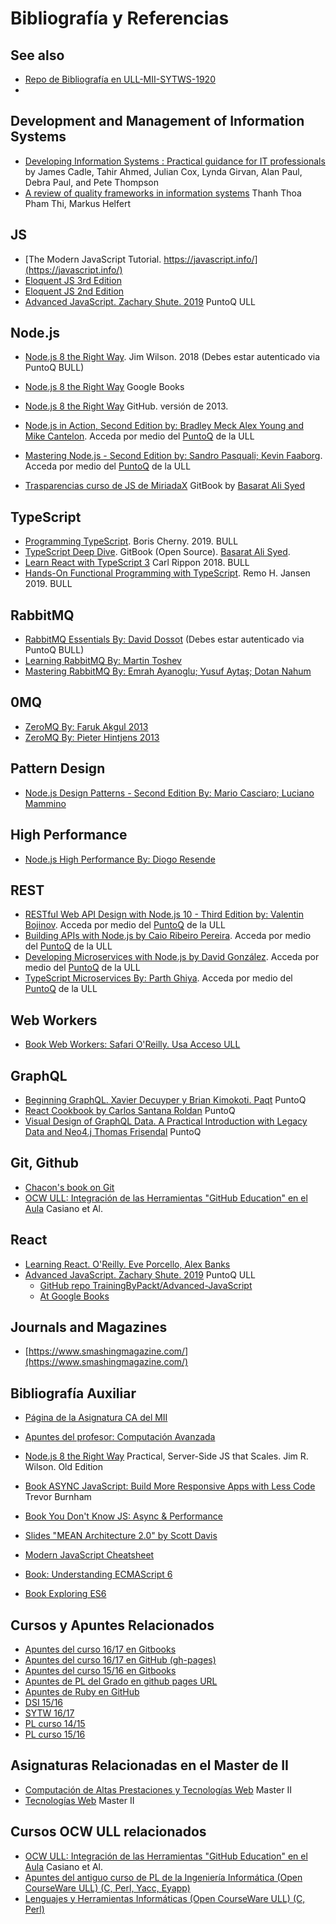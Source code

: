 # Bibliografía y Referencias

## See also

* [Repo de Bibliografía en ULL-MII-SYTWS-1920](https://github.com/ULL-MII-SYTWS-1920/books-shared)
*

## Development and Management of Information Systems

* [Developing Information Systems : Practical guidance for IT professionals](https://puntoq-ull-es.accedys2.bbtk.ull.es/primo-explore/fulldisplay?docid=ullsfx2550000001351302&context=L&vid=ull&lang=es_ES&search_scope=ull_sfxebooks&adaptor=Local%20Search%20Engine&tab=default_tab&query=any,contains,Developing%20Information%20Systems&offset=0) by James Cadle, Tahir Ahmed, Julian Cox, Lynda Girvan, Alan Paul, Debra Paul, and Pete Thompson
* [A review of quality frameworks in information systems](https://arxiv.org/pdf/1706.03030.pdf) Thanh Thoa Pham Thi, Markus Helfert

## JS

* [The Modern JavaScript Tutorial. https://javascript.info/](https://javascript.info/)
* [Eloquent JS 3rd Edition](https://eloquentjavascript.net/)
* [Eloquent JS 2nd Edition](http://eloquentjavascript.net/2nd_edition/)
* [Advanced JavaScript. Zachary Shute. 2019](https://puntoq-ull-es.accedys2.bbtk.ull.es/primo-explore/fulldisplay?docid=ullsfx4100000007593934&context=L&vid=ull&lang=es_ES&search_scope=ull_sfxebooks&adaptor=Local%20Search%20Engine&tab=default_tab&query=any,contains,javascript&sortby=date&offset=0) PuntoQ ULL

## Node.js

* [Node.js 8 the Right Way]({{site.bull_permanente}}/15vbjs7/ullsfx4340000000247287). Jim Wilson. 2018 (Debes estar autenticado via PuntoQ BULL)
* [Node.js 8 the Right Way](https://books.google.es/books?id=oA9QDwAAQBAJ&lpg=PT96&ots=-mLQPlvsSj&dq=should%20ldjclient%20emit%20a%20close%20event&hl=es&pg=PP1#v=onepage&q=should%20ldjclient%20emit%20a%20close%20event&f=false) Google Books
* [Node.js 8 the Right Way](https://github.com/iMarcoGovea/books/blob/master/nodejs/Node.js%20the%20Right%20Way.pdf) GitHub. versión de 2013.

* <a href="https://proquest-safaribooksonline-com.accedys2.bbtk.ull.es/book/programming/javascript/9781617292576" target="_blank"> Node.js in Action, Second Edition by: Bradley Meck Alex Young and Mike Cantelon</a>. Acceda por medio del <a href="https://www.ull.es/servicios/biblioteca/servicios/puntoq/"  target="_blank">PuntoQ</a> de la ULL

* <a href="https://proquest-safaribooksonline-com.accedys2.bbtk.ull.es/9781785888960" target="_blank"> Mastering Node.js - Second Edition by: Sandro Pasquali; Kevin Faaborg</a>. Acceda por medio del <a href="https://www.ull.es/servicios/biblioteca/servicios/puntoq/"  target="_blank">PuntoQ</a> de la ULL

* [Trasparencias curso de JS de MiriadaX](https://github.com/crguezl/miriada-upm-dsnh5jsnode/blob/master/traspas/transp_modulo2.pdf) GitBook by [Basarat Ali Syed](https://github.com/basarat)


## TypeScript

* [Programming TypeScript](https://puntoq.ull.es/permalink/f/15vbjs7/ullsfx4100000008045440). Boris Cherny.  2019. BULL
* [TypeScript Deep Dive](https://legacy.gitbook.com/book/basarat/typescript/details).  GitBook (Open Source). [Basarat Ali Syed](https://github.com/basarat).
* [Learn React with TypeScript 3](https://puntoq.ull.es/permalink/f/15vbjs7/ullsfx4100000007189184) Carl Rippon 2018. BULL
* [Hands-On Functional Programming with TypeScript](https://puntoq.ull.es/permalink/f/15vbjs7/ullsfx4100000007593897). Remo H. Jansen 2019. BULL


## RabbitMQ

* [RabbitMQ Essentials By: David Dossot](https://proquest-safaribooksonline-com.accedys2.bbtk.ull.es/9781783983209) (Debes estar autenticado via PuntoQ BULL)
* [Learning RabbitMQ By: Martin Toshev](https://proquest-safaribooksonline-com.accedys2.bbtk.ull.es/9781783984565)
* [Mastering RabbitMQ By: Emrah Ayanoglu; Yusuf Aytaş; Dotan Nahum](https://proquest-safaribooksonline-com.accedys2.bbtk.ull.es/9781783981526)

## 0MQ

* [ZeroMQ By: Faruk Akgul 2013](https://proquest-safaribooksonline-com.accedys2.bbtk.ull.es/9781782161042)
* [ZeroMQ By: Pieter Hintjens 2013](https://proquest-safaribooksonline-com.accedys2.bbtk.ull.es/9781449334437)

## Pattern Design

* [Node.js Design Patterns - Second Edition By: Mario Casciaro; Luciano Mammino](https://proquest-safaribooksonline-com.accedys2.bbtk.ull.es/9781785885587)

## High Performance

* [Node.js High Performance By: Diogo Resende](https://proquest-safaribooksonline-com.accedys2.bbtk.ull.es/9781785286148)

## REST

* <a href="https://proquest-safaribooksonline-com.accedys2.bbtk.ull.es/9781788623322" target="_blank"> RESTful Web API Design with Node.js 10 - Third Edition by: Valentin Bojinov</a>. Acceda por medio del <a href="https://www.ull.es/servicios/biblioteca/servicios/puntoq/"  target="_blank">PuntoQ</a> de la ULL
* <a href="https://proquest-safaribooksonline-com.accedys2.bbtk.ull.es/book/programming/javascript/9781484224427" target="_blank">Building APIs with Node.js by Caio Ribeiro Pereira</a>. Acceda por medio del <a href="https://www.ull.es/servicios/biblioteca/servicios/puntoq/"  target="_blank">PuntoQ</a> de la ULL
* <a href="https://proquest-safaribooksonline-com.accedys2.bbtk.ull.es/9781785887406" target="_blank">Developing Microservices with Node.js by David González</a>. Acceda por medio del <a href="https://www.ull.es/servicios/biblioteca/servicios/puntoq/"  target="_blank">PuntoQ</a> de la ULL
* <a href="https://proquest-safaribooksonline-com.accedys2.bbtk.ull.es/9781788830751" target="_blank">TypeScript Microservices
By: Parth Ghiya</a>. Acceda por medio del <a href="https://www.ull.es/servicios/biblioteca/servicios/puntoq/"  target="_blank">PuntoQ</a> de la ULL

## Web Workers

* <a href="http://proquest.safaribooksonline.com/book/programming/javascript/9781449322120/firstchapter" target="_blank">Book Web Workers: Safari O'Reilly. Usa Acceso ULL</a>

## GraphQL

* [Beginning GraphQL. Xavier Decuyper y Brian Kimokoti. Paqt](https://learning.oreilly.com/videos/beginning-graphql/9781789533934) PuntoQ
* [React Cookbook by Carlos Santana Roldan](https://learning.oreilly.com/library/view/react-cookbook/9781783980727/) PuntoQ
* [Visual Design of GraphQL Data. A Practical Introduction with Legacy Data and Neo4.j Thomas Frisendal](https://link-springer-com.accedys2.bbtk.ull.es/book/10.1007%2F978-1-4842-3904-9) PuntoQ

## Git, Github

* <a href="https://git-scm.com/book/en/v2/" target="_blank">Chacon's book on Git</a>
* <a href="https://campusvirtual.ull.es/ocw/course/view.php?id=136" target="_blank">OCW ULL: Integración de las Herramientas "GitHub Education" en el Aula</a> Casiano et Al.

## React

* [Learning React. O'Reilly. Eve Porcello, Alex Banks](https://learning.oreilly.com/library/view/learning-react/9781491954614/)
* [Advanced JavaScript. Zachary Shute. 2019](https://puntoq-ull-es.accedys2.bbtk.ull.es/primo-explore/fulldisplay?docid=ullsfx4100000007593934&context=L&vid=ull&lang=es_ES&search_scope=ull_sfxebooks&adaptor=Local%20Search%20Engine&tab=default_tab&query=any,contains,javascript&sortby=date&offset=0) PuntoQ ULL
  - [GitHub repo TrainingByPackt/Advanced-JavaScript](https://github.com/TrainingByPackt/Advanced-JavaScript)
  - [At Google Books](https://books.google.es/books?id=XiWGDwAAQBAJ&lpg=PR4&dq=Advanced%20JavaScript.%20Zachary%20Shute.%202019%20github&hl=es&pg=PR4#v=onepage&q=Advanced%20JavaScript.%20Zachary%20Shute.%202019%20github&f=false)

## Journals and Magazines

* [https://www.smashingmagazine.com/](https://www.smashingmagazine.com/)

## Bibliografía Auxiliar

* <a href="https://ull-mii-ca-1819.github.io/docs/" target="_blank">Página de la Asignatura CA del MII</a>
* <a href="https://ull-mii-ca-1819.github.io/learning-js/_book/" target="_blank">Apuntes del profesor: Computación Avanzada</a>


* <a href="https://github.com/iMarcoGovea/books/blob/master/nodejs/Node.js%20the%20Right%20Way.pdf" target="_blank">Node.js 8 the Right Way</a> Practical, Server-Side JS that Scales. Jim R. Wilson. Old Edition

* <a href="https://github.com/tain335/tain335/blob/master/books/Async%20JavaScript%20Build%20More%20Responsive%20Apps%20with%20Less%20Code.pdf" target="_blank">Book ASYNC JavaScript: Build More Responsive Apps with Less Code</a> Trevor Burnham

* <a href="https://github.com/getify/You-Dont-Know-JS/blob/master/async%20&%20performance/README.md#you-dont-know-js-async--performance" target="_blank">Book You Don't Know JS: Async & Performance</a>

* <a href="http://thirstyhead.com/mean-architecture-2.0/" target="_blank">Slides "MEAN Architecture 2.0" by Scott Davis</a>

* <a href="https://github.com/mbeaudru/modern-js-cheatsheet" target="_blank">Modern JavaScript Cheatsheet</a>

* <a href="https://leanpub.com/understandinges6" target="_blank">Book: Understanding ECMAScript 6</a>
* <a href="http://exploringjs.com/es6/" target="_blank">Book Exploring ES6 </a>

## Cursos  y Apuntes Relacionados

* <a href="https://casianorodriguezleon.gitbooks.io/ull-esit-1617/content/" target="_blank">Apuntes del curso 16/17 en Gitbooks</a>
* <a href="https://crguezl.github.io/ull-esit-1617/" target="_blank">Apuntes del curso 16/17 en GitHub (gh-pages)</a>
* <a href="https://casianorodriguezleon.gitbooks.io/pl1516/content/" target="_blank">Apuntes del curso 15/16 en Gitbooks</a>
* <a href="http://crguezl.github.io/pl-html/" target="_blank"> Apuntes de PL del Grado en github pages URL</a>
* <a href="http://crguezl.github.io/apuntes-ruby/" target="_blank"> Apuntes de Ruby en GitHub</a>
* <a href="https://campusvirtual.ull.es/1516/course/view.php?id=144" target="_blank">DSI 15/16</a>
* <a href="https://campusvirtual.ull.es/1617/course/view.php?id=1175" target="_blank">SYTW 16/17</a>
* <a href="https://campusvirtual.ull.es/1617/mod/url/view.php?id=156598" target="_blank">PL curso 14/15</a>
* <a href="https://campusvirtual.ull.es/1617/mod/url/view.php?id=159376" target="_blank">PL curso 15/16</a>

## Asignaturas Relacionadas en el Master de II

* <a href="https://e-guia.ull.es/etsii/query.php?codigo=135751202" target="_blank">Computación de Altas Prestaciones y Tecnologías Web</a> Master II
* <a href="https://e-guia.ull.es/etsii/query.php?codigo=135750924" target="_blank">Tecnologías Web</a> Master II

## Cursos OCW ULL relacionados

* <a href="https://campusvirtual.ull.es/ocw/course/view.php?id=136" target="_blank">OCW ULL: Integración de las Herramientas "GitHub Education" en el Aula</a> Casiano et Al.
* <a href="https://campusvirtual.ull.es/1617/mod/url/view.php?id=156597" target="_blank">Apuntes del antiguo curso de PL de la Ingeniería Informática (Open CourseWare ULL) (C, Perl, Yacc, Eyapp)</a>
* <a href="https://campusvirtual.ull.es/ocw/course/view.php?id=43" target="_blank">Lenguajes y Herramientas Informáticas (Open CourseWare ULL) (C, Perl)</a>

